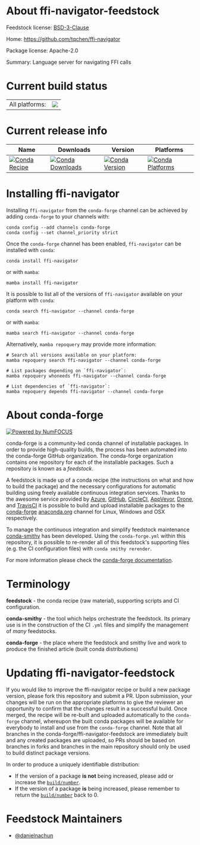 About ffi-navigator-feedstock
=============================

Feedstock license: [BSD-3-Clause](https://github.com/conda-forge/ffi-navigator-feedstock/blob/main/LICENSE.txt)

Home: https://github.com/tqchen/ffi-navigator

Package license: Apache-2.0

Summary: Language server for navigating FFI calls

Current build status
====================


<table><tr><td>All platforms:</td>
    <td>
      <a href="https://dev.azure.com/conda-forge/feedstock-builds/_build/latest?definitionId=25132&branchName=main">
        <img src="https://dev.azure.com/conda-forge/feedstock-builds/_apis/build/status/ffi-navigator-feedstock?branchName=main">
      </a>
    </td>
  </tr>
</table>

Current release info
====================

| Name | Downloads | Version | Platforms |
| --- | --- | --- | --- |
| [![Conda Recipe](https://img.shields.io/badge/recipe-ffi--navigator-green.svg)](https://anaconda.org/conda-forge/ffi-navigator) | [![Conda Downloads](https://img.shields.io/conda/dn/conda-forge/ffi-navigator.svg)](https://anaconda.org/conda-forge/ffi-navigator) | [![Conda Version](https://img.shields.io/conda/vn/conda-forge/ffi-navigator.svg)](https://anaconda.org/conda-forge/ffi-navigator) | [![Conda Platforms](https://img.shields.io/conda/pn/conda-forge/ffi-navigator.svg)](https://anaconda.org/conda-forge/ffi-navigator) |

Installing ffi-navigator
========================

Installing `ffi-navigator` from the `conda-forge` channel can be achieved by adding `conda-forge` to your channels with:

```
conda config --add channels conda-forge
conda config --set channel_priority strict
```

Once the `conda-forge` channel has been enabled, `ffi-navigator` can be installed with `conda`:

```
conda install ffi-navigator
```

or with `mamba`:

```
mamba install ffi-navigator
```

It is possible to list all of the versions of `ffi-navigator` available on your platform with `conda`:

```
conda search ffi-navigator --channel conda-forge
```

or with `mamba`:

```
mamba search ffi-navigator --channel conda-forge
```

Alternatively, `mamba repoquery` may provide more information:

```
# Search all versions available on your platform:
mamba repoquery search ffi-navigator --channel conda-forge

# List packages depending on `ffi-navigator`:
mamba repoquery whoneeds ffi-navigator --channel conda-forge

# List dependencies of `ffi-navigator`:
mamba repoquery depends ffi-navigator --channel conda-forge
```


About conda-forge
=================

[![Powered by
NumFOCUS](https://img.shields.io/badge/powered%20by-NumFOCUS-orange.svg?style=flat&colorA=E1523D&colorB=007D8A)](https://numfocus.org)

conda-forge is a community-led conda channel of installable packages.
In order to provide high-quality builds, the process has been automated into the
conda-forge GitHub organization. The conda-forge organization contains one repository
for each of the installable packages. Such a repository is known as a *feedstock*.

A feedstock is made up of a conda recipe (the instructions on what and how to build
the package) and the necessary configurations for automatic building using freely
available continuous integration services. Thanks to the awesome service provided by
[Azure](https://azure.microsoft.com/en-us/services/devops/), [GitHub](https://github.com/),
[CircleCI](https://circleci.com/), [AppVeyor](https://www.appveyor.com/),
[Drone](https://cloud.drone.io/welcome), and [TravisCI](https://travis-ci.com/)
it is possible to build and upload installable packages to the
[conda-forge](https://anaconda.org/conda-forge) [anaconda.org](https://anaconda.org/)
channel for Linux, Windows and OSX respectively.

To manage the continuous integration and simplify feedstock maintenance
[conda-smithy](https://github.com/conda-forge/conda-smithy) has been developed.
Using the ``conda-forge.yml`` within this repository, it is possible to re-render all of
this feedstock's supporting files (e.g. the CI configuration files) with ``conda smithy rerender``.

For more information please check the [conda-forge documentation](https://conda-forge.org/docs/).

Terminology
===========

**feedstock** - the conda recipe (raw material), supporting scripts and CI configuration.

**conda-smithy** - the tool which helps orchestrate the feedstock.
                   Its primary use is in the construction of the CI ``.yml`` files
                   and simplify the management of *many* feedstocks.

**conda-forge** - the place where the feedstock and smithy live and work to
                  produce the finished article (built conda distributions)


Updating ffi-navigator-feedstock
================================

If you would like to improve the ffi-navigator recipe or build a new
package version, please fork this repository and submit a PR. Upon submission,
your changes will be run on the appropriate platforms to give the reviewer an
opportunity to confirm that the changes result in a successful build. Once
merged, the recipe will be re-built and uploaded automatically to the
`conda-forge` channel, whereupon the built conda packages will be available for
everybody to install and use from the `conda-forge` channel.
Note that all branches in the conda-forge/ffi-navigator-feedstock are
immediately built and any created packages are uploaded, so PRs should be based
on branches in forks and branches in the main repository should only be used to
build distinct package versions.

In order to produce a uniquely identifiable distribution:
 * If the version of a package **is not** being increased, please add or increase
   the [``build/number``](https://docs.conda.io/projects/conda-build/en/latest/resources/define-metadata.html#build-number-and-string).
 * If the version of a package **is** being increased, please remember to return
   the [``build/number``](https://docs.conda.io/projects/conda-build/en/latest/resources/define-metadata.html#build-number-and-string)
   back to 0.

Feedstock Maintainers
=====================

* [@danielnachun](https://github.com/danielnachun/)

